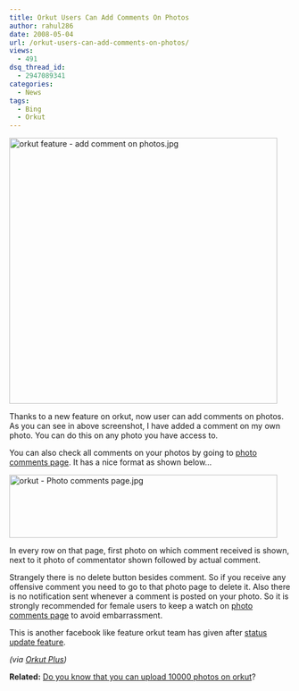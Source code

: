 ```yaml
---
title: Orkut Users Can Add Comments On Photos
author: rahul286
date: 2008-05-04
url: /orkut-users-can-add-comments-on-photos/
views:
  - 491
dsq_thread_id:
  - 2947089341
categories:
  - News
tags:
  - Bing
  - Orkut
---
```

<img class="wp-image-50388" src="http://cdn.devilsworkshop.org/files/2008/05/orkut-feature-add-comment-on-photos.jpg" alt="orkut feature - add comment on photos.jpg" width="480" height="476" />

Thanks to a new feature on orkut, now user can add comments on photos. As you can see in above screenshot, I have added a comment on my own photo. You can do this on any photo you have access to.

You can also check all comments on your photos by going to <a href="http://www.orkut.com/PhotoComments.aspx" onclick="_gaq.push(['_trackEvent', 'outbound-article', 'http://www.orkut.com/PhotoComments.aspx', 'photo comments page']);" >photo comments page</a>. It has a nice format as shown below&#8230;

<img src="http://cdn.devilsworkshop.org/files/2008/05/orkut-photo-comments-page.jpg" alt="orkut - Photo comments page.jpg" width="480" height="113" />

In every row on that page, first photo on which comment received is shown, next to it photo of commentator shown followed by actual comment.

Strangely there is no delete button besides comment. So if you receive any offensive comment you need to go to that photo page to delete it. Also there is no notification sent whenever a comment is posted on your photo. So it is strongly recommended for female users to keep a watch on <a href="http://www.orkut.com/PhotoComments.aspx" onclick="_gaq.push(['_trackEvent', 'outbound-article', 'http://www.orkut.com/PhotoComments.aspx', 'photo comments page']);" >photo comments page</a> to avoid embarrassment.

This is another facebook like feature orkut team has given after [status update feature][1].

*(via <a href="http://www.orkutplus.net/2008/05/friends-can-now-add-comments-to-your.html" onclick="_gaq.push(['_trackEvent', 'outbound-article', 'http://www.orkutplus.net/2008/05/friends-can-now-add-comments-to-your.html', 'Orkut Plus']);" >Orkut Plus</a>)*

**Related:** [Do you know that you can upload 10000 photos on orkut][2]?

 [1]: http://devilsworkshop.org/2008/05/04/orkut-added-facebook-like-status-updates-feature/
 [2]: http://devilsworkshop.org/2008/05/04/orkut-allows-10000-photo-uploads-in-albums/
